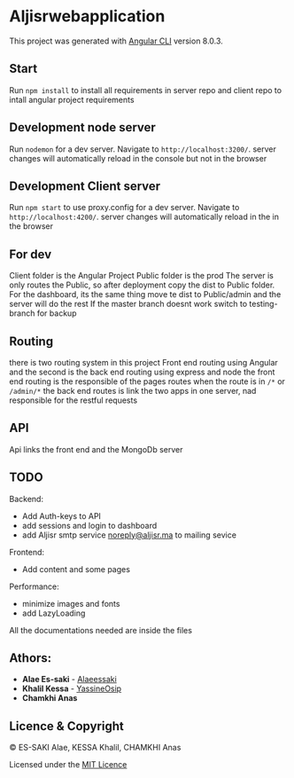 # Aljisrwebapplication

This project was generated with [Angular CLI](https://github.com/angular/angular-cli) version 8.0.3.

## Start

Run `npm install` to install all requirements in server repo and client repo to intall angular project requirements

## Development node server

Run `nodemon` for a dev server. Navigate to `http://localhost:3200/`. server changes will automatically reload in the console but not in the browser

## Development Client server

Run `npm start` to use proxy.config for a dev server. Navigate to `http://localhost:4200/`. server changes will automatically reload in the in the browser

## For dev

Client folder is the Angular Project
Public folder is the prod 
The server is only routes the Public, so after deployment copy the dist to Public folder.
For the dashboard, its the same thing move te dist to Public/admin and the server will do the rest
If the master branch doesnt work switch to testing-branch for backup

## Routing 

there is two routing system in this project
Front end routing using Angular and the second is the back end routing using express and node
the front end routing is the responsible of the pages routes when the route is in `/*` or `/admin/*`
the back end routes is link the two apps in one server, nad responsible for the restful requests

## API

Api links the front end and the MongoDb server 

## TODO

Backend: 

* Add Auth-keys to API
* add sessions and login to dashboard
* add Aljisr smtp service noreply@aljisr.ma to mailing sevice

Frontend:

* Add content and some pages

Performance: 

* minimize images and fonts
* add LazyLoading

All the documentations needed are inside the files

## Athors: 
* **Alae Es-saki**  - [Alaeessaki](https://github.com/alaeessaki)
* **Khalil Kessa**  - [YassineOsip](https://github.com/KhalilKes)
* **Chamkhi Anas** 

## Licence & Copyright
© ES-SAKI Alae, KESSA Khalil, CHAMKHI Anas

Licensed under the [MIT Licence](LICENSE)




